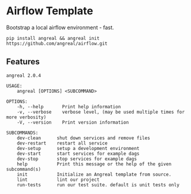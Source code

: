 # Airflow Template


Bootstrap a local airflow environment - fast.

``` pip install angreal && angreal init https://github.com/angreal/airflow.git ```

## Features

```
angreal 2.0.4

USAGE:
    angreal [OPTIONS] <SUBCOMMAND>

OPTIONS:
    -h, --help       Print help information
    -v, --verbose    verbose level, (may be used multiple times for more verbosity)
    -V, --version    Print version information

SUBCOMMANDS:
    dev-clean      shut down services and remove files
    dev-restart    restart all service
    dev-setup      setup a development environment
    dev-start      start services for example dags
    dev-stop       stop services for example dags
    help           Print this message or the help of the given subcommand(s)
    init           Initialize an Angreal template from source.
    lint           lint our project
    run-tests      run our test suite. default is unit tests only
```
